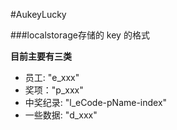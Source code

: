 #AukeyLucky

###localstorage存储的 key 的格式
 
 **目前主要有三类**
 
 - 员工:  "e_xxx"
 - 奖项："p_xxx"
 - 中奖纪录: "l_eCode-pName-index"
 - 一些数据: "d_xxx"
 